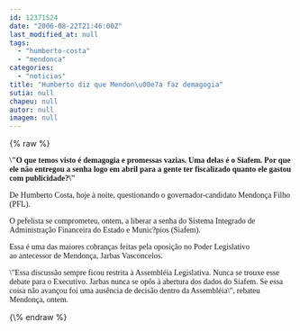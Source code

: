 ```yaml
---
id: 12371524
date: "2006-08-22T21:46:00Z"
last_modified_at: null
tags:
  - "humberto-costa"
  - "mendonca"
categories:
  - "noticias"
title: "Humberto diz que Mendon\u00e7a faz demagogia"
sutia: null
chapeu: null
autor: null
imagem: null
---
```

{\% raw %}
<p><P><FONT face=Verdana><STRONG>\"O que temos visto é demagogia e promessas vazias. Uma delas é o Siafem. Por que ele não entregou a senha logo em abril para a gente ter fiscalizado quanto ele gastou com publicidade?\"</STRONG></FONT></P></p>
<p><P><FONT face=Verdana>De Humberto Costa, hoje à noite, questionando o governador-candidato Mendonça Filho (PFL). </FONT></P></p>
<p><P><FONT face=Verdana>O pefelista se comprometeu, ontem, a liberar a senha do Sistema Integrado de Administração Financeira do Estado e Munic?pios (Siafem). </FONT></P></p>
<p><P><FONT face=Verdana>Essa é uma das maiores cobranças feitas pela oposição no Poder Legislativo ao&nbsp;antecessor de Mendonça, Jarbas Vasconcelos.</FONT></P></p>
<p><P><FONT face=Verdana>\"Essa discussão sempre ficou restrita à Assembléia Legislativa. Nunca se trouxe esse debate para o Executivo. Jarbas nunca se opôs à abertura dos dados do Siafem. Se essa coisa não avançou foi uma ausência de decisão dentro da Assembléia\",&nbsp;rebateu Mendonça, ontem.&nbsp;</P></FONT> </p>
{\% endraw %}
